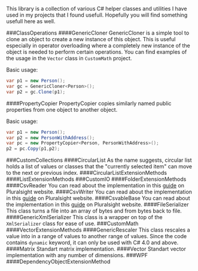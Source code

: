 This library is a collection of various C# helper classes and utilities I have used in my projects that I found usefull. Hopefully you will find something usefull here as well.

###ClassOperations
####GenericCloner
GenericCloner is a simple tool to clone an object to create a new instance of this object. This is useful especially in operator overloading where a completely new instance of the object is needed to perform certain operations. You can find examples of the usage in the ```Vector``` class in ```CustomMath``` project.

Basic usage:

```cs
var p1 = new Person();
var gc = GenericCloner<Person>();
var p2 = gc.Clone(p1);
```

####PropertyCopier
PropertyCopier copies similarly named public properties from one object to another object.

Basic usage:

```cs
var p1 = new Person();
var p2 = new PersonWithAddress();
var pc = new PropertyCopier<Person, PersonWithAddress>();
p2 = pc.Copy(p1,p2);
```

###CustomCollections
####CircularList
As the name suggests, circular list holds a list of values or classes that the "currently selected item" can move to the next or previous index.
####CircularListExtensionMethods
####ListExtensionMethods
###CustomIO
####FolderExtensionMethods
####CsvReader
You can read about the implementation in this [guide](http://tutorials.pluralsight.com/microsoft-net/building-a-generic-csv-writer-reader-using-reflection?status=in-review) on Pluralsight website.
####CsvWriter
You can read about the implementation in this [guide](http://tutorials.pluralsight.com/microsoft-net/building-a-generic-csv-writer-reader-using-reflection?status=in-review) on Pluralsight website.
####CsvableBase
You can read about the implementation in this [guide](http://tutorials.pluralsight.com/microsoft-net/building-a-generic-csv-writer-reader-using-reflection?status=in-review) on Pluralsight website.
####FileSerializer
This class turns a file into an array of bytes and from bytes back to file.
####GenericXmlSerializer
This class is a wrapper on top of the ```XmlSerializer``` class for ease of use.
###CustomMath
####VectorExtensionMethods
####GenericRescaler
This class rescales a value into in a range of values to another range of values. Since the code contains ```dynamic``` keyword, it can only be used with C# 4.0 and above.
####Matrix
Standart matrix implementation.
####Vector
Standart vector implementation with any number of dimensions.
###WPF
####DependencyObjectExtensionMethod
